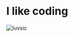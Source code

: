 # I like coding
![luvsic]([https://i.redd.it/5vvau6czet9a1.png](https://external-preview.redd.it/qb4oF5o2KUUnHTVAciqig-mzVA6AApceqDiw1Y0xLrk.jpg?auto=webp&s=c15f93513f8093a7dfec4d4cc4e2da27f2cbca0d))
